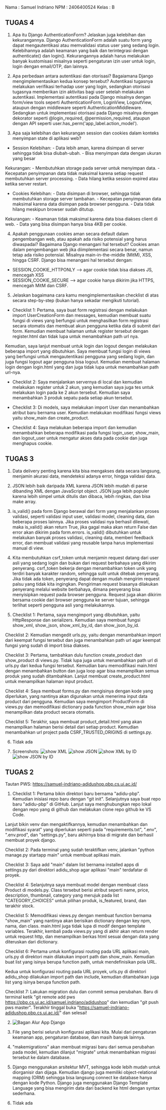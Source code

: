 Nama : Samuel Indriano
NPM : 2406400524
Kelas : B
## TUGAS 4
1. Apa itu Django AuthenticationForm? Jelaskan juga kelebihan dan kekurangannya.
Django AuthenticationForm adalah suatu form yang dapat mengautentikasi atau memvalidasi status user yang sedang login. Kelebihannya adalah keamanan yang baik dan terintegrasi dengan authenticate() dan login(). Kekurangannya adalah harus melakukan banyak kustomisasi misalnya seperti pengaturan izin user untuk login, login dengan email/OTP, dan lainnya. 

2. Apa perbedaan antara autentikasi dan otorisasi? Bagaiamana Django mengimplementasikan kedua konsep tersebut?
Autentikasi tugasnya melakukan verifikasi terhadap user yang login, sedangkan otorisasi tugasnya memberikan izin aktivitas bagi user setelah melakukan autentikasi. Implementasi autentikasi pada Django misalnya dengan form/view tools seperti AuthenticationForm, LoginView, LogoutView, ataupun dengan middleware seperti AuthenticationMiddleware. Sedangkan untuk implementasi otorisasi pada Django misalnya dengan dekorator seperti @login_required, @permission_required, ataupun dengan API seperti user.has_perm('app_label.action_model').

3. Apa saja kelebihan dan kekurangan session dan cookies dalam konteks menyimpan state di aplikasi web?
- Session
Kelebihan:  - Data lebih aman, karena disimpan di server sehingga tidak bisa diubah-ubah.
            - Bisa menyimpan data dengan ukuran yang besar

Kekurangan: - Membutuhkan storage pada server untuk menyimpan data.
            - Kecepatan penyimpanan data tidak maksimal karena setiap request membutuhkan server processing.
            - Data hilang ketika session expired atau ketika server restart.

- Cookies
Kelebihan:  - Data disimpan di browser, sehingga tidak membutuhkan storage server tambahan.
            - Kecepatan penyimpanan data maksimal karena data disimpan pada browser pengguna.
            - Data tidak hilang meskipun browser sudah ditutup.

Kekurangan: - Keamanan tidak maksimal karena data bisa diakses client di web.
            - Data yang bisa disimpan hanya bisa 4KB per cookie.

4. Apakah penggunaan cookies aman secara default dalam pengembangan web, atau apakah ada risiko potensial yang harus diwaspadai? Bagaimana Django menangani hal tersebut?
Cookies aman dalam pengembangan web jika diimplementasi secara benar, namun tetap ada risiko potensial. Misalnya main-in-the-middle (MitM), XSS, hingga CSRF. Django bisa menangani hal tersebut dengan:
- SESSION_COOKIE_HTTPONLY --> agar cookie tidak bisa diakses JS, mencegah XSS
- SESSION_COOKIE_SECURE --> agar cookie hanya dikirim jika HTTPS, mencegah MitM dan CSRF.

5. Jelaskan bagaimana cara kamu mengimplementasikan checklist di atas secara step-by-step (bukan hanya sekadar mengikuti tutorial).
- Checklist 1: Pertama, saya buat form registrasi dengan melakukan import UserCreationForm dan messages, kemudian membuat suatu fungsi di views yang berfungsi untuk menghasilkan form registrasi secara otomatis dan membuat akun pengguna ketika data di submit dari form. Kemudian membuat halaman untuk register tersebut dengan register.html dan tidak lupa untuk menambahkan path url nya.

Kemudian, saya lanjut membuat untuk login dan logout dengan melakukan beberapa import yang dibutuhkan. Saya membuat fungsi login di views yang berfungsi untuk mengautentikasi pengguna yang sedang login, dan juga fungsi logout agar pengguna bisa logout. Kemudian membuat halaman login dengan login.html yang dan juga tidak lupa untuk menambahkan path url-nya.

- Checklist 2: Saya menjalankan servernya di local dan kemudian melakukan register untuk 2 akun, yang kemudian saya juga tes untuk melakukan login pada ke 2 akun tersebut. Kemudian saya menambahkan 3 produk sepatu pada setiap akun tersebut.

- Checklist 3: Di models, saya melakukan import User dan menambahkan atribut baru bernama user. Kemudian melakukan modifikasi fungsi views yaitu show_main dan create_product.

- Checklist 4: Saya melakukan beberapa import dan kemudian menambahkan beberapa modifikasi pada fungsi login_user, show_main, dan logout_user untuk mengatur akses data pada cookie dan juga menghapus cookie.

## TUGAS 3
1. Data delivery penting karena kita bisa mengakses data secara langsung, menjamin akurasi data, mendeteksi adanya error, hingga validasi data.

2. JSON lebih baik daripada XML karena JSON lebih mudah di parse dibanding XML dengan JavaScript object. JSON juga lebih populer karena lebih simpel untuk ditulis dan dibaca, lebih ringkas, dan bisa make array.

3. is_valid() pada form Django berawal dari form yang menjalankan proses validasi, seperti validasi input user, validasi model, cleaning data, dan beberapa proses lainnya. Jika proses validasi nya berhasil dilewati, maka is_valid() akan return True, jika gagal maka akan return False dan error akan dikirim pada form.errors. is_valid() dibutuhkan untuk melakukan banyak proses validasi, cleaning data, memberi feedback error, dan membuat validasi yang reusable tanpa harus implementasi manual di view.

4. Kita membutuhkan csrf_token untuk menjamin request datang dari user asli yang sedang login dan bukan dari request berbahaya yang dikirim penyerang. csrf_token bekerja dengan menambahkan token unik yang terdiri banyak karakter random, sehingga sulit untuk ditebak penyerang. Jika tidak ada token, penyerang dapat dengan mudah mengirim request palsu yang tidak kita ingingkan. Pengiriman request biasanya dilakukan penyerang melalui website berbahaya, dimana penyerang bisa menyisipkan request pada browser pengguna. Request juga akan dikirim bersama cookie dari browser pengguna ke server tujuan, sehingga terlihat seperti pengguna asli yang melakukannya.

5. Checklist 1: Pertama, saya mengimport yang dibutuhkan, yaitu HttpResponse dan serializers. Kemudian saya membuat fungsi show_xml, show_json, show_xml_by_id, dan show_json_by_id.

Checklist 2: Kemudian mengedit urls.py, yaitu dengan menambahkan import dari keempat fungsi tersebut dan juga menambahkan path url agar keempat fungsi yang sudah di import bisa diakses.

Checklist 3: Pertama, tambahkan dulu function create_product dan show_product di views.py. Tidak lupa juga untuk menambahkan path url di urls.py dari kedua fungsi tersebut. Kemudian baru memodifikasi main.html dengan menambahkan button dan juga loop agar bisa menampilkan semua produk yang sudah ditambahkan. Lanjut membuat create_product.html untuk menampilkan halaman input product.

Checklist 4: Saya membuat forms.py dan mengisinya dengan kode yang diperlukan, yang nantinya akan digunakan untuk menerima input data product dari pengguna. Kemudian saya mengimport ProductForm di views.py dan memodifikasi dictionary pada function show_main agar bisa menampilkan data product secara otomatis.

Checklist 5: Terakhir, saya membuat product_detail.html yang akan menampilkan halaman berisi detail dari setiap product. Kemudian menambahkan url project pada CSRF_TRUSTED_ORIGINS di settings.py.

6. Tidak ada

7. Screenshots:
![show XML](image.png)
![show JSON](image-1.png)
![show XML by ID](image-2.png)
![show JSON by ID](image-3.png)


## TUGAS 2
Tautan PWS: https://samuel-indriano-adidushop.pbp.cs.ui.ac.id/

1. Checklist 1: Pertama bikin direktori baru bernama "adidu-pbp". Kemudian inisiasi repo baru dengan "git init". Selanjutnya saya buat repo baru "adidu-pbp" di GitHub. Lanjut saya menghubungkan repo lokal dengan repo yang di github dan melakukan clone repo github ke VS Code.

Lanjut bikin venv dan mengaktifkannya, kemudian menambahkan dan modifikasi syarat" yang diperlukan seperti pada "requirements.txt", ".env", ".env.prod", dan "settings.py", baru akhirnya bisa di migrate dan berhasil membuat proyek django.

Checklist 2: Pada terminal yang sudah teraktifkan venv, jalankan "python manage.py startapp main" untuk membuat aplikasi main.

Checklist 3: Saya add "main" dalam list bernama installed apps di settings.py dari direktori adidu_shop agar aplikasi "main" terdafatar di proyek.

Checklist 4: Selanjutnya saya membuat model dengan membuat class Product di models.py. Class tersebut berisi atribut seperti name, price, description, thumbnail, category yang merujuk pada list "CATEGORY_CHOICES" untuk pilihan produk, is_featured, brand, dan terakhir stock.

Checklist 5: Memodifikasi views.py dengan membuat function bernama "show_main" yang nantinya akan berisikan dictionary dengan key npm, nama, dan class. main.html juga tidak lupa di modif dengan template variables. Terakhir, kembali pada views.py yang di akhir akan return render untuk request http, dan menampilkan berkas html sesuai dengan data yang diteruskan dari dictionary.

Checklist 6: Pertama untuk konfigurasi routing pada URL aplikasi main, urls.py di direktori main dilakukan import path dan show_main. Kemudian buat list yang isinya berupa function path, untuk mendefinisikan pola URL.

Kedua untuk konfigurasi routing pada URL proyek, urls.py di direktori adidu_shop dilakukan import path dan include, kemudian ditambahkan juga list yang isinya berupa function path.

Checklist 7: Lakukan migration dulu dan commit semua perubahan. Baru di terminal ketik "git remote add pws https://pbp.cs.ui.ac.id/samuel.indriano/adidushop" dan kemudian "git push pws master". Terakhir tinggal buka "https://samuel-indriano-adidushop.pbp.cs.ui.ac.id/" dan selesai!


2. ![Bagan Alur App Django](bagan-django.jpg)

3. File yang berisi seluruh konfigurasi aplikasi kita. Mulai dari pengaturan keamanan app, pengaturan database, dan masih banyak lainnya.

4. "makemigrations" akan membuat migrasi baru dari semua perubahan pada model, kemudian dilanjut "migrate" untuk menambahkan migrasi tersebut ke dalam database.

5. Django menggunakan arsitektur MVT, sehingga kode lebih mudah untuk diorganisir dan dijaga. Kemudian django juga memiliki object-relational mapping (ORM) sehingga bisa langsung connect ke database hanya dengan kode Python. Django juga menggunakan Django Template Language yang bisa mengirim data dari backend ke html dengan syntax sederhana.

6. Tidak ada